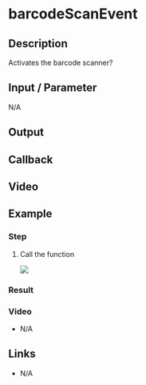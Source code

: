 
# barcodeScanEvent

## Description

Activates the barcode scanner?

## Input / Parameter

N/A

## Output

## Callback

## Video

## Example



### Step

1. Call the function

    ![](../../../../document/function/Device/barcodeScanEvent/barcodeScanEvent-step-1.png?raw=true)

    
### Result



### Video

- N/A
<!--[![Video](http://i.imgur.com/Ot5DWAW.png)](https://youtu.be/StTqXEQ2l-Y?t=35s)-->

## Links

- N/A